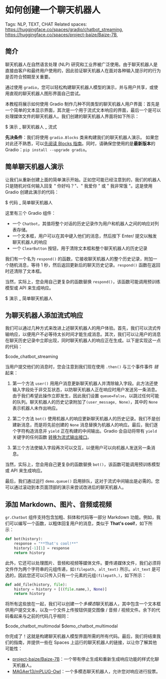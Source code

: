 # 如何创建一个聊天机器人

Tags: NLP, TEXT, CHAT
Related spaces: https://huggingface.co/spaces/gradio/chatbot_streaming, https://huggingface.co/spaces/project-baize/Baize-7B,

## 简介

聊天机器人在自然语言处理 (NLP) 研究和工业界被广泛使用。由于聊天机器人是直接由客户和最终用户使用的，因此验证聊天机器人在面对各种输入提示时的行为是否符合预期至关重要。

通过使用 `gradio`，您可以轻松构建聊天机器人模型的演示，并与用户共享，或使用直观的聊天机器人图形界面自己尝试。

本教程将展示如何使用 Gradio 制作几种不同类型的聊天机器人用户界面：首先是一个简单的文本显示界面，其次是一个用于流式文本响应的界面，最后一个是可以处理媒体文件的聊天机器人。我们创建的聊天机器人界面将如下所示：

$ 演示 _ 聊天机器人 _ 流式

**先决条件**：我们将使用 `gradio.Blocks` 类来构建我们的聊天机器人演示。
如果您对此还不熟悉，可以[先阅读 Blocks 指南](https://gradio.app/quickstart/#blocks-more-flexibility-and-control)。同时，请确保您使用的是**最新版本**的 Gradio：`pip install --upgrade gradio`。

## 简单聊天机器人演示

让我们从重新创建上面的简单演示开始。正如您可能已经注意到的，我们的机器人只是随机对任何输入回复 " 你好吗？"、" 我爱你 " 或 " 我非常饿 "。这是使用 Gradio 创建此演示的代码：

$ 代码 \_ 简单聊天机器人

这里有三个 Gradio 组件：

- 一个 `Chatbot`，其值将整个对话的历史记录作为用户和机器人之间的响应对列表存储。
- 一个文本框，用户可以在其中键入他们的消息，然后按下 Enter/ 提交以触发聊天机器人的响应
- 一个 `ClearButton` 按钮，用于清除文本框和整个聊天机器人的历史记录

我们有一个名为 `respond()` 的函数，它接收聊天机器人的整个历史记录，附加一个随机消息，等待 1 秒，然后返回更新后的聊天历史记录。`respond()` 函数在返回时还清除了文本框。

当然，实际上，您会用自己更复杂的函数替换 `respond()`，该函数可能调用预训练模型或 API 来生成响应。

$ 演示 \_ 简单聊天机器人

## 为聊天机器人添加流式响应

我们可以通过几种方式来改进上述聊天机器人的用户体验。首先，我们可以流式传输响应，以便用户不必等待太长时间才能生成消息。其次，我们可以让用户的消息在聊天历史记录中立即出现，同时聊天机器人的响应正在生成。以下是实现这一点的代码：

$code_chatbot_streaming

当用户提交他们的消息时，您会注意到我们现在使用 `.then()` 与三个事件事件 _链_ 起来：

1. 第一个方法 `user()` 用用户消息更新聊天机器人并清除输入字段。此方法还使输入字段处于非交互状态，以防聊天机器人正在响应时用户发送另一条消息。由于我们希望此操作立即发生，因此我们设置 `queue=False`，以跳过任何可能的队列。聊天机器人的历史记录附加了`(user_message, None)`，其中的 `None` 表示机器人未作出响应。

2. 第二个方法 `bot()` 使用机器人的响应更新聊天机器人的历史记录。我们不是创建新消息，而是将先前创建的 `None` 消息替换为机器人的响应。最后，我们逐个字符构造消息并 `yield` 正在构建的中间输出。Gradio 会自动将带有 `yield` 关键字的任何函数 [转换为流式输出接口](/key-features/#iterative-outputs)。

3. 第三个方法使输入字段再次可以交互，以便用户可以向机器人发送另一条消息。

当然，实际上，您会用自己更复杂的函数替换 `bot()`，该函数可能调用预训练模型或 API 来生成响应。

最后，我们通过运行 `demo.queue()` 启用排队，这对于流式中间输出是必需的。您可以通过滚动到本页面顶部的演示来尝试改进后的聊天机器人。

## 添加 Markdown、图片、音频或视频

`gr.Chatbot` 组件支持包含加粗、斜体和代码等一部分 Markdown 功能。例如，我们可以编写一个函数，以粗体回复用户的消息，类似于 **That's cool!**，如下所示：

```py
def bot(history):
    response = "**That's cool!**"
    history[-1][1] = response
    return history
```

此外，它还可以处理图片、音频和视频等媒体文件。要传递媒体文件，我们必须将文件作为两个字符串的元组传递，如`(filepath, alt_text)` 所示。`alt_text` 是可选的，因此您还可以只传入只有一个元素的元组`(filepath,)`，如下所示：

```python
def add_file(history, file):
    history = history + [((file.name,), None)]
    return history
```

将所有这些放在一起，我们可以创建一个*多模态*聊天机器人，其中包含一个文本框供用户提交文本，以及一个文件上传按钮供提交图像 / 音频 / 视频文件。余下的代码看起来与之前的代码几乎相同：

$code_chatbot_multimodal
$demo_chatbot_multimodal

你完成了！这就是构建聊天机器人模型界面所需的所有代码。最后，我们将结束我们的指南，并提供一些在 Spaces 上运行的聊天机器人的链接，以让你了解其他可能性：

- [project-baize/Baize-7B](https://huggingface.co/spaces/project-baize/Baize-7B)：一个带有停止生成和重新生成响应功能的样式化聊天机器人。
- [MAGAer13/mPLUG-Owl](https://huggingface.co/spaces/MAGAer13/mPLUG-Owl)：一个多模态聊天机器人，允许您对响应进行投票。
